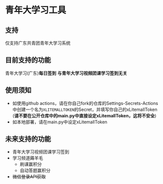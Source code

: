 # 青年大学习工具
## 支持
仅支持广东共青团青年大学习系统
## 目前支持的功能
青年大学习(广东)**每日签到**
**与青年大学习视频团课学习签到无关**
## 使用须知
- 如使用github actions，请在你自己fork的仓库的Settings-Secrets-Actions中创建一个名为`XLITEMALLTOKEN`的Secret，并填写你自己的xLitemallToken (**请不要在公开仓库中的main.py中直接设定xLitemallToken，这将不安全**)
- 如本地部署，请在main.py中设定xLitemallToken
## 未来支持的功能
- 青年大学习视频团课学习签到
- 学习频道薅羊毛
  - 刷课赢积分
  - 自动答题赢积分
- ~~微信登录API获取~~